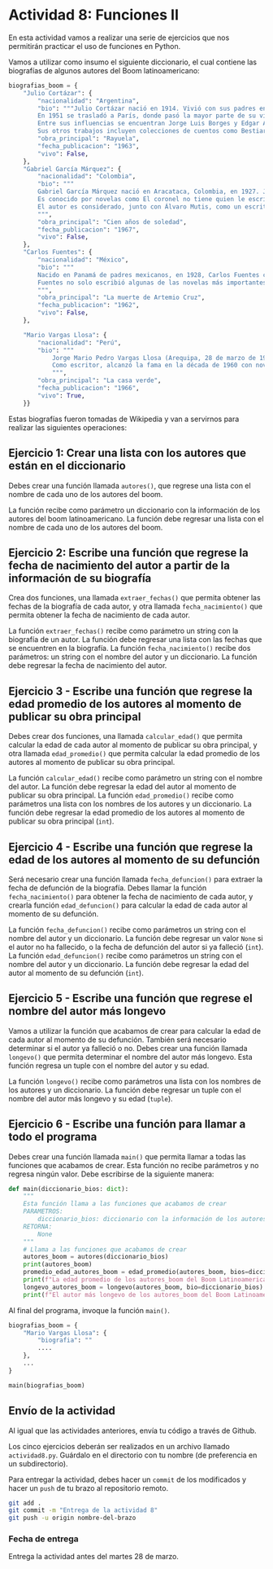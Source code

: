 # Actividad 8: Funciones II

En esta actividad vamos a realizar una serie de ejercicios que nos permitirán practicar el uso de funciones en Python.

Vamos a utilizar como insumo el siguiente diccionario, el cual contiene las biografías de algunos autores del Boom latinoamericano:

```python
biografias_boom = {
    "Julio Cortázar": {
        "nacionalidad": "Argentina",
        "bio": """Julio Cortázar nació en 1914. Vivió con sus padres en Suiza hasta que se mudó a Buenos Aires a la edad de cuatro años.40​ Al igual que otros escritores del boom, Cortázar llegó a cuestionar la política de su país: su oposición a Juan Domingo Perón lo llevó a dejar su puesto de profesor en la Universidad Nacional de Cuyo y en última instancia, a su exilio.41​.
        En 1951 se trasladó a París, donde pasó la mayor parte de su vida profesional, y en 1981 se convirtió en ciudadano francés.42​ Como García Márquez, Cortázar apoyó al gobierno cubano de Fidel Castro, al presidente chileno Salvador Allende, y a otros movimientos de izquierda como los sandinistas en Nicaragua.42​
        Entre sus influencias se encuentran Jorge Luis Borges y Edgar Allan Poe.43​ Su obra más importante y la que lo catapultó al reconocimiento internacional, es la novela Rayuela, publicada en 1963.42​ Se compone de 155 capítulos, 99 de los cuales son «fungibles», que se pueden leer en varios pedidos de acuerdo a la predilección de los lectores.
        Sus otros trabajos incluyen colecciones de cuentos como Bestiario (1951), Final del juego (1956), Las armas secretas (1959) y Todos los fuegos el fuego (1966). También escribió novelas como Los premios (1960) y Libro de Manuel (1973), y el inclasificable Historias de cronopios y de famas (1962). Falleció en París el 12 de febrero de 1984.""",
        "obra_principal": "Rayuela",
        "fecha_publicacion": "1963",
        "vivo": False,
    },
    "Gabriel García Márquez": {
        "nacionalidad": "Colombia",
        "bio": """
        Gabriel García Márquez nació en Aracataca, Colombia, en 1927. Junto a Mario Vargas Llosa, ha sido quien mayor proyección internacional ha logrado entre los escritores del boom. Gabo, como también se le conocía, empezó como periodista y escribió muchos artículos y relatos cortos, que fueron publicados en el diario El Espectador de Bogotá.44​ Después de residir unos años en Europa, se instaló en la Ciudad de México en 1961, donde residió hasta su fallecimiento.
        Es conocido por novelas como El coronel no tiene quien le escriba (1962), Cien años de soledad (1967), El otoño del patriarca (1975), y post-boom, como El amor en los tiempos del cólera (1985), y por haber recibido el Premio Nobel de Literatura en 1982. Ha logrado elogios de la crítica y éxito comercial general, sobre todo por la introducción de lo que se ha denominado realismo mágico en el mundo literario. Narró con métodos tradicionales hechos más o menos ajenos a la realidad, de modo que «lo más espantoso, las cosas más insólitas se dicen con la expresión impasible».45​ Un ejemplo comúnmente citado es el físico y espiritual de ascender al cielo de un personaje, mientras que cuelga la ropa a secar en Cien años de soledad. Esta novela cumbre del escritor colombiano, según estudios actuales, modifica la percepción que tenemos del pasado y construye una nueva mirada sobre el futuro.46​ García Márquez es ahora considerado como uno de los autores más significativos del siglo XX, como lo atestigua el haber sido galardonado con el Premio Nobel de Literatura en 1982. Falleció en México D.F. el 17 de abril de 2014.47​
        El autor es considerado, junto con Álvaro Mutis, como un escritor que realizó desde su obra un valioso aporte desde las letras colombianas durante el período denominado boom latinoamericano que está fuertemente influenciado por la presencia de escritores mexicanos, de la talla de Carlos Fuentes y Juan Rulfo. A partir del concepto de campo literario es lícito afirmar que la escritura de autor de Cien años de soledad produjo profundas transformaciones en la literatura del siglo XX.48​
        """,
        "obra_principal": "Cien años de soledad",
        "fecha_publicacion": "1967",
        "vivo": False,
    },
    "Carlos Fuentes": {
        "nacionalidad": "México",
        "bio": """
        Nacido en Panamá de padres mexicanos, en 1928, Carlos Fuentes comenzó a publicar en la década de 1950.49​ Fue hijo de un diplomático mexicano y vivió en ciudades como Buenos Aires, Santiago, Quito, Montevideo y Río de Janeiro, así como Washington D. C..50​ Sus experiencias de lucha contra la discriminación de México en los Estados Unidos le llevó a examinar más de cerca la cultura mexicana.51​ Su novela La muerte de Artemio Cruz (1962) describe la vida de un ex revolucionario mexicano en su lecho de muerte, cambios innovadores que emplean en un punto de vista. Otros trabajos importantes incluyen La región más transparente (1959), Aura (1962), Terra Nostra (1975), y la novela post-boom Gringo Viejo (1985).
        Fuentes no solo escribió algunas de las novelas más importantes de la época, también fue un crítico y publicista de Latinoamérica. En 1955, Fuentes y Emmanuel Carballo fueron fundadores de la Revista Mexicana de Literatura, que introdujo los latinoamericanos a las obras modernistas de Europa y las ideas de Jean-Paul Sartre y Albert Camus.52​ En 1969 publicó la obra crítica importante, La nueva novela hispanoamericana. Fuentes ocupó el cargo de profesor de literatura latinoamericana en la Universidad de Columbia (1978) y en Harvard (1987).53​ En una ocasión dijo que «el llamado boom, en realidad, es el resultado de cuatro siglos, literariamente, llegado a un momento de urgencia en que la ficción se convirtió en la manera de organizar las lecciones del pasado».54​Falleció en México D.F. el 15 de mayo de 2012.
        """,
        "obra_principal": "La muerte de Artemio Cruz",
        "fecha_publicacion": "1962",
        "vivo": False,
    },

    "Mario Vargas Llosa": {
        "nacionalidad": "Perú",
        "bio": """
            Jorge Mario Pedro Vargas Llosa (Arequipa, 28 de marzo de 1936), conocido como Mario Vargas Llosa, es un escritor peruano que cuenta también con la nacionalidad española desde 1993. Considerado uno de los más importantes novelistas y ensayistas contemporáneos, sus obras han cosechado numerosos premios, entre los que destacan el Nobel de Literatura 2010, el Cervantes 1994 —considerado como el más importante en lengua española—, el Príncipe de Asturias de las Letras 1986, el Biblioteca Breve 1962, el Rómulo Gallegos 1967 y el Planeta 1993, entre otros.
            Como escritor, alcanzó la fama en la década de 1960 con novelas como La ciudad y los perros (1963), La casa verde (1966) y Conversación en La Catedral (1969). Continuó escribiendo prolíficamente en varios géneros literarios, como el ensayo, el artículo y el teatro. Varias de sus obras han sido adaptadas al cine y a la televisión. La mayoría de sus novelas están ambientadas en Perú y exploran su concepción sobre la sociedad peruana; en cambio, en La guerra del fin del mundo (1981), La fiesta del Chivo (2000) y El sueño del celta (2010), ubica sus tramas en otros países.
            """,
        "obra_principal": "La casa verde",
        "fecha_publicacion": "1966",
        "vivo": True,
    }}
```

Estas biografías fueron tomadas de Wikipedia y van a servirnos para realizar las siguientes operaciones:

## Ejercicio 1: Crear una lista con los autores que están en el diccionario

Debes crear una función llamada `autores()`, que regrese una lista con el nombre de cada uno de los autores del boom.

La función recibe como parámetro un diccionario con la información de los autores del boom latinoamericano. La función debe regresar una lista con el nombre de cada uno de los autores del boom.

## Ejercicio 2: Escribe una función que regrese la fecha de nacimiento del autor a partir de la información de su biografía

Crea dos funciones, una llamada `extraer_fechas()` que permita obtener las fechas de la biografía de cada autor, y otra llamada `fecha_nacimiento()` que permita obtener la fecha de nacimiento de cada autor.

La función `extraer_fechas()` recibe como parámetro un string con la biografía de un autor. La función debe regresar una lista con las fechas que se encuentren en la biografía.
La función `fecha_nacimiento()` recibe dos parámetros: un string con el nombre del autor y un diccionario. La función debe regresar la fecha de nacimiento del autor.

## Ejercicio 3 - Escribe una función que regrese la edad promedio de los autores al momento de publicar su obra principal

Debes crear dos funciones, una llamada `calcular_edad()` que permita calcular la edad de cada autor al momento de publicar su obra principal, y otra llamada `edad_promedio()` que permita calcular la edad promedio de los autores al momento de publicar su obra principal.

La función `calcular_edad()` recibe como parámetro un string con el nombre del autor. La función debe regresar la edad del autor al momento de publicar su obra principal.
La función `edad_promedio()` recibe como parámetros una lista con los nombres de los autores y un diccionario. La función debe regresar la edad promedio de los autores al momento de publicar su obra principal (`int`).

## Ejercicio 4 - Escribe una función que regrese la edad de los autores al momento de su defunción

Será necesario crear una función llamada `fecha_defuncion()` para extraer la fecha de defunción de la biografía. Debes llamar la función `fecha_nacimiento()` para obtener la fecha de nacimiento de cada autor, y crearla función `edad_defuncion()` para calcular la edad de cada autor al momento de su defunción.

La función `fecha_defuncion()` recibe como parámetros un string con el nombre del autor y un diccionario. La función debe regresar un valor `None` si el autor no ha fallecido, o la fecha de defunción del autor si ya falleció (`int`).
La función `edad_defuncion()` recibe como parámetros un string con el nombre del autor y un diccionario. La función debe regresar la edad del autor al momento de su defunción (`int`).

## Ejercicio 5 - Escribe una función que regrese el nombre del autor más longevo

Vamos a utilizar la función que acabamos de crear para calcular la edad de cada autor al momento de su defunción. También será necesario determinar si el autor ya falleció o no. Debes crear una función llamada `longevo()` que permita determinar el nombre del autor más longevo. Esta función regresa un tuple con el nombre del autor y su edad.

La función `longevo()` recibe como parámetros una lista con los nombres de los autores y un diccionario. La función debe regresar un tuple con el nombre del autor más longevo y su edad (`tuple`).

## Ejercicio 6 - Escribe una función para llamar a todo el programa

Debes crear una función llamada `main()` que permita llamar a todas las funciones que acabamos de crear. Esta función no recibe parámetros y no regresa ningún valor. Debe escribirse de la siguiente manera:

```python
def main(diccionario_bios: dict):
    """
    Esta función llama a las funciones que acabamos de crear
    PARAMETROS:
        diccionario_bios: diccionario con la información de los autores del boom latinoamericano
    RETORNA:
        None
    """
    # Llama a las funciones que acabamos de crear
    autores_boom = autores(diccionario_bios)
    print(autores_boom)
    promedio_edad_autores_boom = edad_promedio(autores_boom, bios=diccionario_bios )
    print(f"La edad promedio de los autores_boom del Boom Latinoamericano fue de {promedio_edad_autores_boom} años")
    longevo_autores_boom = longevo(autores_boom, bio=diccionario_bios)
    print(f"El autor más longevo de los autores_boom del Boom Latinoamericano fue {longevo_autores_boom[0]} quien vivió {longevo_autores_boom[1]} años")
```

Al final del programa, invoque la función `main()`.

```python
biografias_boom = {
    "Mario Vargas Llosa": {
        "biografia": ""
        ....
    },
    ...
}

main(biografias_boom)
```


## Envío de la actividad

Al igual que las actividades anteriores, envía tu código a través de Github.

Los cinco ejercicios deberán ser realizados en un archivo llamado `actividad8.py`. Guárdalo en el directorio con tu nombre (de preferencia en un subdirectorio).

Para entregar la actividad, debes hacer un `commit` de los modificados y hacer un `push` de tu brazo al repositorio remoto.

```bash
git add .
git commit -m "Entrega de la actividad 8"
git push -u origin nombre-del-brazo
```

### Fecha de entrega

Entrega la actividad antes del martes 28 de marzo.
